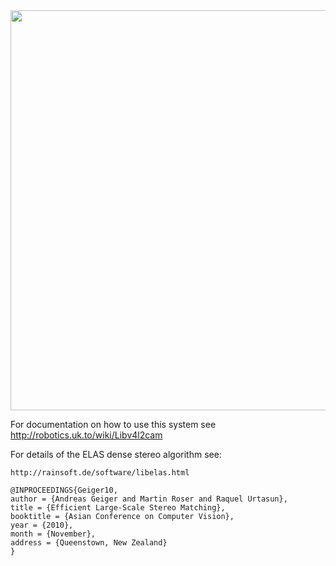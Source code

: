 <img src="https://github.com/fuzzgun/v4l2stereo/v4l2stereo_screenshot.png?raw=true" width=640/>

For documentation on how to use this system see http://robotics.uk.to/wiki/Libv4l2cam

For details of the ELAS dense stereo algorithm see:

    http://rainsoft.de/software/libelas.html

    @INPROCEEDINGS{Geiger10,
    author = {Andreas Geiger and Martin Roser and Raquel Urtasun},
    title = {Efficient Large-Scale Stereo Matching},
    booktitle = {Asian Conference on Computer Vision},
    year = {2010},
    month = {November},
    address = {Queenstown, New Zealand}
    }
